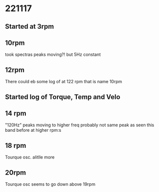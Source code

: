 # 221117

## Started at 3rpm

## 10rpm
took spectras
peaks moving?! but 5Hz constant

## 12rpm
There could eb some log of at 122 rpm that is name 10rpm

## Started log of Torque, Temp and Velo

## 14 rpm
"120Hz" peaks moving to higher freq
probably not same peak as seen this band before at higher rpm:s

## 18 rpm
Tourque osc. alitlle more

## 20rpm
Tourque osc seems to go down above 19rpm

